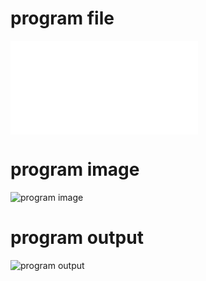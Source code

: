 # program file
![program file](worstfit_557.py)

# program image
![program image](worstfit_557.png)

# program output
![program output](worstfit_output_557.png)
